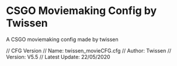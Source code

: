 # CSGO Moviemaking Config by Twissen
 A CSGO moviemaking config made by twissen


// CFG Version
// Name: twissen_movieCFG.cfg
// Author: Twissen
// Version: V5.5
// Latest Update: 22/05/2020